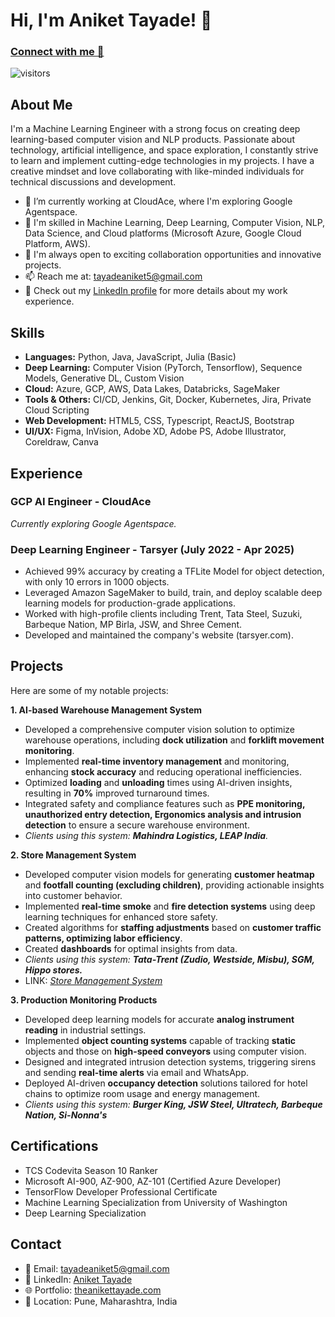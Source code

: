# Hi, I'm Aniket Tayade! 👋
### [Connect with me 💬](https://theanikettayade.tech) 
![visitors](https://visitor-badge.laobi.icu/badge?page_id=TheAniketTayade.TheAniketTayade)


## About Me

I'm a Machine Learning Engineer with a strong focus on creating deep learning-based computer vision and NLP products. Passionate about technology, artificial intelligence, and space exploration, I constantly strive to learn and implement cutting-edge technologies in my projects. I have a creative mindset and love collaborating with like-minded individuals for technical discussions and development.

- 🔭 I’m currently working at CloudAce, where I'm exploring Google Agentspace.
- 🌱 I'm skilled in Machine Learning, Deep Learning, Computer Vision, NLP, Data Science, and Cloud platforms (Microsoft Azure, Google Cloud Platform, AWS).
- 👯 I'm always open to exciting collaboration opportunities and innovative projects.
- 📫 Reach me at: tayadeaniket5@gmail.com
- 💼 Check out my [LinkedIn profile](https://www.linkedin.com/in/aniket-tayade) for more details about my work experience.

## Skills

-   **Languages:** Python, Java, JavaScript, Julia (Basic) 
-   **Deep Learning:** Computer Vision (PyTorch, Tensorflow), Sequence Models, Generative DL, Custom Vision 
-   **Cloud:** Azure, GCP, AWS, Data Lakes, Databricks, SageMaker 
-   **Tools & Others:** CI/CD, Jenkins, Git, Docker, Kubernetes, Jira, Private Cloud Scripting 
-   **Web Development:** HTML5, CSS, Typescript, ReactJS, Bootstrap 
-   **UI/UX:** Figma, InVision, Adobe XD, Adobe PS, Adobe Illustrator, Coreldraw, Canva

## Experience

### GCP AI Engineer - CloudAce
*Currently exploring Google Agentspace.*

### Deep Learning Engineer - Tarsyer (July 2022 - Apr 2025)
- Achieved 99% accuracy by creating a TFLite Model for object detection, with only 10 errors in 1000 objects. 
- Leveraged Amazon SageMaker to build, train, and deploy scalable deep learning models for production-grade applications. 
- Worked with high-profile clients including Trent, Tata Steel, Suzuki, Barbeque Nation, MP Birla, JSW, and Shree Cement. 
- Developed and maintained the company's website (tarsyer.com). 


## Projects

Here are some of my notable projects:

**1. AI-based Warehouse Management System**

- Developed a comprehensive computer vision solution to optimize warehouse operations, including **dock utilization** and **forklift movement monitoring**.
- Implemented **real-time inventory management** and monitoring, enhancing **stock accuracy** and reducing operational inefficiencies.
- Optimized **loading** and **unloading** times using AI-driven insights, resulting in **70%** improved turnaround times.
- Integrated safety and compliance features such as **PPE monitoring, unauthorized entry detection, Ergonomics analysis and intrusion detection** to ensure a secure warehouse environment.
- _Clients using this system: **Mahindra Logistics, LEAP India**._

**2. Store Management System**

- Developed computer vision models for generating **customer heatmap** and **footfall counting (excluding children)**, providing actionable insights into customer behavior.
- Implemented **real-time smoke** and **fire detection systems** using deep learning techniques for enhanced store safety.
- Created algorithms for **staffing adjustments** based on **customer traffic patterns, optimizing labor efficiency**.
- Created **dashboards** for optimal insights from data.
- _Clients using this system: **Tata-Trent (Zudio, Westside, Misbu), SGM, Hippo stores.**_
- LINK: [_Store Management System_](https://youtu.be/zXGsChH4A-s?si=n1lo-50NrInxUrF7)

**3. Production Monitoring Products**

- Developed deep learning models for accurate **analog instrument reading** in industrial settings.
- Implemented **object counting systems** capable of tracking **static** objects and those on **high-speed conveyors** using computer vision.
- Designed and integrated intrusion detection systems, triggering sirens and sending **real-time alerts** via email and WhatsApp.
- Deployed AI-driven **occupancy detection** solutions tailored for hotel chains to optimize room usage and energy management.
- _Clients using this system: **Burger King, JSW Steel, Ultratech, Barbeque Nation, Si-Nonna's**_

## Certifications

- TCS Codevita Season 10 Ranker
- Microsoft AI-900, AZ-900, AZ-101 (Certified Azure Developer)
- TensorFlow Developer Professional Certificate
- Machine Learning Specialization from University of Washington 
- Deep Learning Specialization 

## Contact

- 📧 Email: tayadeaniket5@gmail.com
- 💼 LinkedIn: [Aniket Tayade](https://www.linkedin.com/in/aniket-tayade)
- 🌐 Portfolio: [theanikettayade.com](https://theanikettayade.com)
- 📍 Location: Pune, Maharashtra, India
